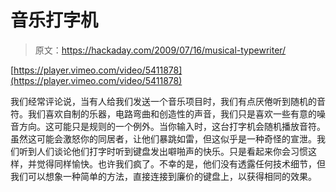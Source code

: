 # 音乐打字机

> 原文：<https://hackaday.com/2009/07/16/musical-typewriter/>

[https://player.vimeo.com/video/5411878](https://player.vimeo.com/video/5411878)

我们经常评论说，当有人给我们发送一个音乐项目时，我们有点厌倦听到随机的音符。我们喜欢自制的乐器，电路弯曲和创造性的声音，我们只是喜欢一些有意的噪音方向。这可能只是规则的一个例外。当你输入时，这台打字机会随机播放音符。虽然这可能会激怒你的同居者，让他们暴跳如雷，但这似乎是一种奇怪的宣泄。我们听到人们谈论他们打字时听到键盘发出噼啪声的快乐。只是看起来你会习惯这样，并觉得同样愉快。也许我们疯了。不幸的是，他们没有透露任何技术细节，但我们可以想象一种简单的方法，直接连接到廉价的键盘上，以获得相同的效果。